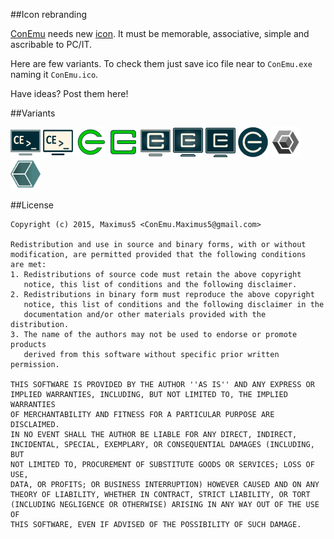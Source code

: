 ##Icon rebranding

[ConEmu](https://github.com/Maximus5/ConEmu) needs new [icon](https://github.com/Maximus5/ConEmu-Icons). It must be memorable, associative, simple and ascribable to PC/IT.

Here are few variants. To check them just save ico file near to `ConEmu.exe` naming it `ConEmu.ico`.

Have ideas? Post them here!

##Variants

![Dark monitor](https://github.com/Maximus5/ConEmu-Icons/blob/master/icons/ConEmu-dark.png)
![Light monitor](https://github.com/Maximus5/ConEmu-Icons/blob/master/icons/ConEmu-light.png)
![CE sign](https://github.com/Maximus5/ConEmu-Icons/blob/master/icons/ConEmu-green.png)
![CE sign squared](https://github.com/Maximus5/ConEmu-Icons/blob/master/icons/ConEmu-green-sq.png)
![Dark monitor with CE sign](https://github.com/Maximus5/ConEmu-Icons/blob/master/icons/ConEmu-dark-ce.png)
![Dark monitor with CE sign v2](https://github.com/Maximus5/ConEmu-Icons/blob/master/icons/ConEmu-dark-ce-v2.png)
![Dark monitor with CE sign v3](https://github.com/Maximus5/ConEmu-Icons/blob/master/icons/ConEmu-dark-ce-v3.png)
![CE sign v4](https://github.com/Maximus5/ConEmu-Icons/blob/master/icons/ConEmu-dark-ce-v4.png)
<img alt="CE cubic" width="48" height="48" src="https://github.com/Maximus5/ConEmu-Icons/blob/master/icons/ConEmu-cubic.png"/>
<img alt="from @i5ar" width="48" height="48" src="https://github.com/Maximus5/ConEmu-Icons/blob/master/icons/i5ar-128.png"/>


##License

    Copyright (c) 2015, Maximus5 <ConEmu.Maximus5@gmail.com>
    
    Redistribution and use in source and binary forms, with or without
    modification, are permitted provided that the following conditions
    are met:
    1. Redistributions of source code must retain the above copyright
       notice, this list of conditions and the following disclaimer.
    2. Redistributions in binary form must reproduce the above copyright
       notice, this list of conditions and the following disclaimer in the
       documentation and/or other materials provided with the distribution.
    3. The name of the authors may not be used to endorse or promote products
       derived from this software without specific prior written permission.
    
    THIS SOFTWARE IS PROVIDED BY THE AUTHOR ''AS IS'' AND ANY EXPRESS OR
    IMPLIED WARRANTIES, INCLUDING, BUT NOT LIMITED TO, THE IMPLIED WARRANTIES
    OF MERCHANTABILITY AND FITNESS FOR A PARTICULAR PURPOSE ARE DISCLAIMED.
    IN NO EVENT SHALL THE AUTHOR BE LIABLE FOR ANY DIRECT, INDIRECT,
    INCIDENTAL, SPECIAL, EXEMPLARY, OR CONSEQUENTIAL DAMAGES (INCLUDING, BUT
    NOT LIMITED TO, PROCUREMENT OF SUBSTITUTE GOODS OR SERVICES; LOSS OF USE,
    DATA, OR PROFITS; OR BUSINESS INTERRUPTION) HOWEVER CAUSED AND ON ANY
    THEORY OF LIABILITY, WHETHER IN CONTRACT, STRICT LIABILITY, OR TORT
    (INCLUDING NEGLIGENCE OR OTHERWISE) ARISING IN ANY WAY OUT OF THE USE OF
    THIS SOFTWARE, EVEN IF ADVISED OF THE POSSIBILITY OF SUCH DAMAGE.
